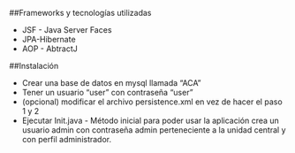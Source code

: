 ##Frameworks y tecnologías utilizadas

* JSF - Java Server Faces
* JPA-Hibernate
* AOP - AbtractJ



##Instalación

* Crear una base de datos en mysql llamada “ACA”
* Tener un usuario “user” con contraseña “user”
* (opcional) modificar el archivo persistence.xml en vez de hacer el paso 1 y 2
* Ejecutar Init.java - Método inicial para poder usar la aplicación crea un usuario admin con contraseña admin perteneciente a la unidad central y con perfil administrador.
